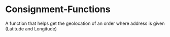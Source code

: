 # Consignment-Functions
A function that helps get the geolocation of an order where address is given (Latitude and Longitude)

